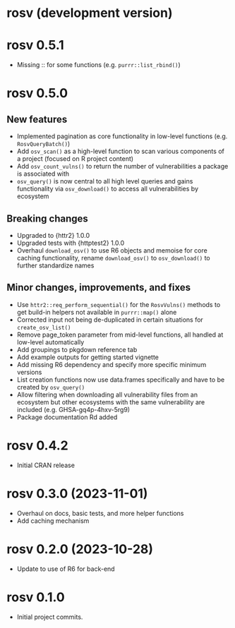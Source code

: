 # rosv (development version)

# rosv 0.5.1

* Missing :: for some functions (e.g. `purrr::list_rbind()`)

# rosv 0.5.0

## New features
* Implemented pagination as core functionality in low-level functions (e.g. `RosvQueryBatch()`)
* Add `osv_scan()` as a high-level function to scan various components of a project (focused on R project content)
* Add `osv_count_vulns()` to return the number of vulnerabilities a package is associated with
* `osv_query()` is now central to all high level queries and gains functionality via `osv_download()` to access all vulnerabilities by ecosystem

## Breaking changes
* Upgraded to {httr2} 1.0.0
* Upgraded tests with {httptest2} 1.0.0
* Overhaul `download_osv()` to use R6 objects and memoise for core caching functionality, 
rename `download_osv()` to `osv_download()` to further standardize names 

## Minor changes, improvements, and fixes
* Use `httr2::req_perform_sequential()` for the `RosvVulns()` methods to get build-in helpers not 
available in `purrr::map()` alone
* Corrected input not being de-duplicated in certain situations for `create_osv_list()`
* Remove page_token parameter from mid-level functions, all handled at low-level automatically
* Add groupings to pkgdown reference tab
* Add example outputs for getting started vignette
* Add missing R6 dependency and specify more specific minimum versions
* List creation functions now use data.frames specifically and have to be created by `osv_query()`
* Allow filtering when downloading all vulnerability files from an ecosystem but other ecosystems with 
the same vulnerability are included (e.g. GHSA-gq4p-4hxv-5rg9)
* Package documentation Rd added

# rosv 0.4.2

* Initial CRAN release

# rosv 0.3.0 (2023-11-01)

* Overhaul on docs, basic tests, and more helper functions
* Add caching mechanism

# rosv 0.2.0 (2023-10-28)

* Update to use of R6 for back-end 

# rosv 0.1.0

* Initial project commits.
